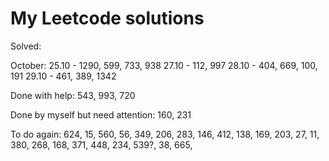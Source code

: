 # My Leetcode solutions

Solved:

October:
25.10 - 1290, 599, 733, 938
27.10 - 112, 997
28.10 - 404, 669, 100, 191 
29.10 - 461, 389, 1342

Done with help:
543, 993, 720

Done by myself but need attention:
160, 231

To do again:
624, 15, 560, 56, 349, 206, 283, 146, 412, 138,
169, 203, 27, 11, 380, 268, 168, 371, 448, 234,
539?, 38, 665,

